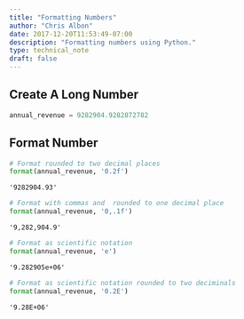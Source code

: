 ```yaml
---
title: "Formatting Numbers"
author: "Chris Albon"
date: 2017-12-20T11:53:49-07:00
description: "Formatting numbers using Python."
type: technical_note
draft: false
---
```

## Create A Long Number


```python
annual_revenue = 9282904.9282872782
```

## Format Number


```python
# Format rounded to two decimal places
format(annual_revenue, '0.2f')
```




    '9282904.93'




```python
# Format with commas and  rounded to one decimal place
format(annual_revenue, '0,.1f')
```




    '9,282,904.9'




```python
# Format as scientific notation
format(annual_revenue, 'e')
```




    '9.282905e+06'




```python
# Format as scientific notation rounded to two deciminals
format(annual_revenue, '0.2E')
```




    '9.28E+06'



